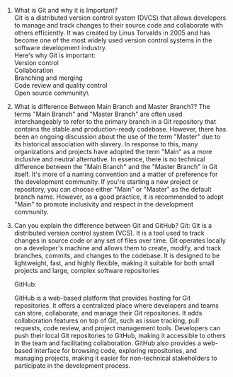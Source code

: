 1. What is Git and why it is Important?\
Git is a distributed version control system (DVCS) that allows developers to manage and track changes to their source code and collaborate with others efficiently. It was created by Linus Torvalds in 2005 and has become one of the most widely used version control systems in the software development industry.\
Here's why Git is important:\
Version control\
Collaboration\
Branching and merging\
Code review and quality control\
Open source community\

2. What is difference Between Main Branch and Master Branch??
   The terms "Main Branch" and "Master Branch" are often used interchangeably to refer to the primary branch in a Git repository that contains the stable and production-ready codebase. However, there has been an ongoing discussion about the use of the term "Master" due to its historical association with slavery. In response to this, many organizations and projects have adopted the term "Main" as a more inclusive and neutral alternative.
   In essence, there is no technical difference between the "Main Branch" and the "Master Branch" in Git itself. It's more of a naming convention and a matter of preference for the development community.
   If you're starting a new project or repository, you can choose either "Main" or "Master" as the default branch name. However, as a good practice, it is recommended to adopt "Main" to promote inclusivity and respect in the development community.

3. Can you explain the difference between Git and GitHub?
   Git:
   Git is a distributed version control system (VCS). It is a tool used to track changes in source code or any set of files over time. 
   Git operates locally on a developer's machine and allows them to create, modify, and track branches, commits, and changes to the codebase.
   It is designed to be lightweight, fast, and highly flexible, making it suitable for both small projects and large, complex software repositories

   GitHub:

   GitHub is a web-based platform that provides hosting for Git repositories. It offers a centralized place where developers and teams can store, collaborate, and     manage their Git repositories.
   It adds collaboration features on top of Git, such as issue tracking, pull requests, code review, and project management tools.
   Developers can push their local Git repositories to GitHub, making it accessible to others in the team and facilitating collaboration.
   GitHub also provides a web-based interface for browsing code, exploring repositories, and managing projects, making it easier for non-technical stakeholders to     participate in the development process.
